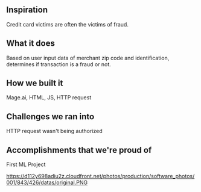 ## Inspiration
Credit card victims are often the victims of fraud.
## What it does
Based on user input data of merchant zip code and identification, determines if transaction is a fraud or not.
## How we built it
Mage.ai, HTML, JS, HTTP request
## Challenges we ran into
HTTP request wasn't being authorized
## Accomplishments that we're proud of
First ML Project


https://d112y698adiu2z.cloudfront.net/photos/production/software_photos/001/843/426/datas/original.PNG
